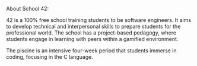 About School 42:

42 is a 100% free school training students to be software engineers. It aims to develop technical and interpersonal skills to prepare students for the professional world.
The school has a project-based pedagogy, where students engage in learning with peers within a gamified environment.

The piscine is an intensive four-week period that students immerse in coding, focusing in the C language.

